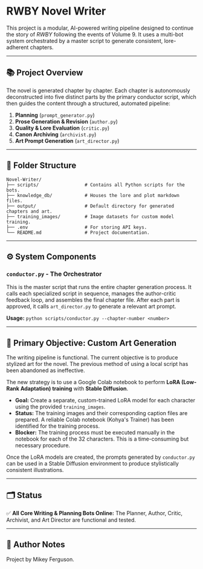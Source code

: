 # RWBY Novel Writer

This project is a modular, AI-powered writing pipeline designed to continue the story of *RWBY* following the events of Volume 9. It uses a multi-bot system orchestrated by a master script to generate consistent, lore-adherent chapters.

---

## 📚 Project Overview

The novel is generated chapter by chapter. Each chapter is autonomously deconstructed into five distinct parts by the primary conductor script, which then guides the content through a structured, automated pipeline:

1. **Planning** (`prompt_generator.py`)
2. **Prose Generation & Revision** (`author.py`)
3. **Quality & Lore Evaluation** (`critic.py`)
4. **Canon Archiving** (`archivist.py`)
5. **Art Prompt Generation** (`art_director.py`)

---

## 📁 Folder Structure

```text
Novel-Writer/
├── scripts/                 # Contains all Python scripts for the bots.
├── knowledge_db/            # Houses the lore and plot markdown files.
├── output/                  # Default directory for generated chapters and art.
├── training_images/         # Image datasets for custom model training.
├── .env                     # For storing API keys.
└── README.md                # Project documentation.
````

---

## ⚙️ System Components

### `conductor.py` - The Orchestrator

This is the master script that runs the entire chapter generation process. It calls each specialized script in sequence, manages the author-critic feedback loop, and assembles the final chapter file. After each part is approved, it calls `art_director.py` to generate a relevant art prompt.

**Usage:**
`python scripts/conductor.py --chapter-number <number>`

---

## 🔬 Primary Objective: Custom Art Generation

The writing pipeline is functional. The current objective is to produce stylized art for the novel. The previous method of using a local script has been abandoned as ineffective.

The new strategy is to use a Google Colab notebook to perform **LoRA (Low-Rank Adaptation) training** with **Stable Diffusion**.

* **Goal:** Create a separate, custom-trained LoRA model for each character using the provided `training_images`.
* **Status:** The training images and their corresponding caption files are prepared. A reliable Colab notebook (Kohya's Trainer) has been identified for the training process.
* **Blocker:** The training process must be executed manually in the notebook for each of the 32 characters. This is a time-consuming but necessary procedure.

Once the LoRA models are created, the prompts generated by `conductor.py` can be used in a Stable Diffusion environment to produce stylistically consistent illustrations.

---

## 🗂️ Status

✅ **All Core Writing & Planning Bots Online:** The Planner, Author, Critic, Archivist, and Art Director are functional and tested.

---

## 🔧 Author Notes

Project by Mikey Ferguson.
